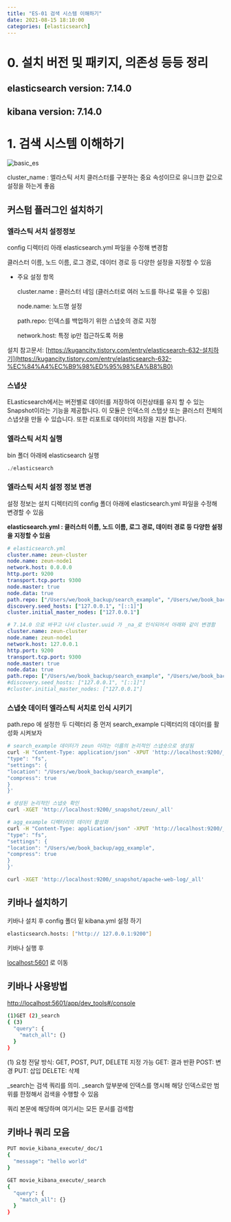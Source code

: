 ```yaml
---
title: "ES-01 검색 시스템 이해하기"
date: 2021-08-15 18:10:00
categories: [elasticsearch]
---
```

# 0. 설치 버전 및 패키지, 의존성 등등 정리

## elasticsearch version: 7.14.0

## kibana version: 7.14.0

# 1. 검색 시스템 이해하기

![basic_es](https://user-images.githubusercontent.com/26589907/129473272-9f720432-843a-4c33-a24d-8973616d7ce3.png)

cluster_name : 엘라스틱 서치 클러스터를 구분하는 중요 속성이므로 유니크한 값으로 설정을 하는게 좋음

## 커스텀 플러그인 설치하기

### 엘라스틱 서치 설정정보

config 디렉터리 아래 elasticsearch.yml 파일을 수정해 변경함

클러스터 이름, 노드 이름, 로그 경로, 데이터 경로 등 다양한 설정을 지정할 수 있음

- 주요 설정 항목

    cluster.name : 클러스터 네임 (클러스터로 여러 노드를 하나로 묶을 수 있음)

    node.name: 노드명 설정

    path.repo: 인덱스를 백업하기 위한 스냅숏의 경로 지정

    network.host: 특정 ip만 접근하도록 허용

설치 참고문서: [https://kugancity.tistory.com/entry/elasticsearch-632-설치하기](https://kugancity.tistory.com/entry/elasticsearch-632-%EC%84%A4%EC%B9%98%ED%95%98%EA%B8%B0)

### 스냅샷

ELasticsearch에서는 버전별로 데이터를 저장하여 이전상태를 유지 할 수 있는 Snapshot이라는 기능을 제공합니다. 이 모듈은 인덱스의 스탭샷 또는 클러스터 전체의 스냅샷을 만들 수 있습니다. 또한 리포트로 데이터의 저장을 지원 합니다.

### 엘라스틱 서치 실행

bin 폴더 아래에 elasticsearch 실행

```sql
./elasticsearch
```

### 엘라스틱 서치 설정 정보 변경

설정 정보는 설치 디렉터리의 config 폴더 아래에 elasticsearch.yml 파일을 수정해 변경할 수 있음

**elasticsearch.yml : 클러스터 이름, 노드 이름, 로그 경로, 데이터 경로 등 다양한 설정을 지정할 수 있음**

```yaml
# elasticsearch.yml
cluster.name: zeun-cluster
node.name: zeun-node1
network.host: 0.0.0.0
http.port: 9200
transport.tcp.port: 9300
node.master: true
node.data: true
path.repo: ["/Users/we/book_backup/search_example", "/Users/we/book_backup/agg_example"]
discovery.seed_hosts: ["127.0.0.1", "[::1]"]
cluster.initial_master_nodes: ["127.0.0.1"]

# 7.14.0 으로 바꾸고 나서 cluster.uuid 가 _na_로 인식되어서 아래와 같이 변경함
cluster.name: zeun-cluster
node.name: zeun-node1
network.host: 127.0.0.1
http.port: 9200
transport.tcp.port: 9300
node.master: true
node.data: true
path.repo: ["/Users/we/book_backup/search_example", "/Users/we/book_backup/agg_example"]
#discovery.seed_hosts: ["127.0.0.1", "[::1]"]
#cluster.initial_master_nodes: ["127.0.0.1"]
```

### 스냅숏 데이터 엘라스틱 서치로 인식 시키기

path.repo 에 설정한 두 디렉터리 중 먼저 search_example 디렉터리의 데이터를 활성화 시켜보자

```bash
# search_example 데이터가 zeun 이라는 이름의 논리적인 스냅숏으로 생성됨
curl -H "Content-Type: application/json" -XPUT 'http://localhost:9200/_snapshot/zeun' -d '{
"type": "fs",
"settings": {
"location": "/Users/we/book_backup/search_example",
"compress": true
}
}'

# 생성된 논리적인 스냅숏 확인
curl -XGET 'http://localhost:9200/_snapshot/zeun/_all'

# agg_example 디렉터리의 데이터 활성화
curl -H "Content-Type: application/json" -XPUT 'http://localhost:9200/_snapshot/apache-web-log' -d '{
"type": "fs",
"settings": {
"location": "/Users/we/book_backup/agg_example",
"compress": true
}
}'

curl -XGET 'http://localhost:9200/_snapshot/apache-web-log/_all'

```

## 키바나 설치하기

키바나 설치 후 config 폴더 밑 kibana.yml 설정 하기

```bash
elasticsearch.hosts: ["http:// 127.0.0.1:9200"]
```

키바나 실행 후

[localhost:5601](http://localhost:5601) 로 이동

## 키바나 사용방법

[http://localhost:5601/app/dev_tools#/console](http://localhost:5601/app/dev_tools#/console)

```bash
(1)GET (2)_search
{ (3)
  "query": {
    "match_all": {}
  }
}
```

(1) 요청 전달 방식: GET, POST, PUT, DELETE 지정 가능
GET: 결과 반환
POST: 변경
PUT: 삽입
DELETE: 삭제

_search는 검색 쿼리를 의미.
_search 앞부분에 인덱스를 명시해 해당 인덱스로만 범위를 한정해서 검색을 수행할 수 있음

쿼리 본문에 해당하며 여기서는 모든 문서를 검색함

## 키바나 쿼리 모음

```bash
PUT movie_kibana_execute/_doc/1
{
  "message": "hello world"
}

GET movie_kibana_execute/_search
{
  "query": {
    "match_all": {}
  }
}
```
